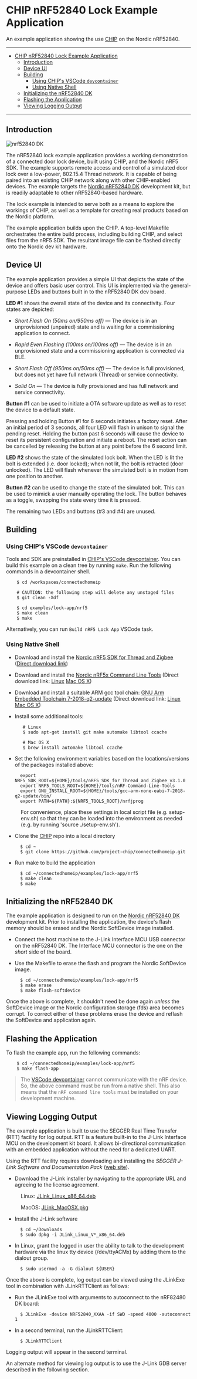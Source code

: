 # CHIP nRF52840 Lock Example Application

An example application showing the use
[CHIP](https://github.com/project-chip/connectedhomeip) on the Nordic nRF52840.

<hr>

- [CHIP nRF52840 Lock Example Application](#chip-nrf52840-lock-example-application)
  - [Introduction](#introduction)
  - [Device UI](#device-ui)
  - [Building](#building)
    - [Using CHIP's VSCode `devcontainer`](#using-chips-vscode-devcontainer)
    - [Using Native Shell](#using-native-shell)
  - [Initializing the nRF52840 DK](#initializing-the-nrf52840-dk)
  - [Flashing the Application](#flashing-the-application)
  - [Viewing Logging Output](#viewing-logging-output)

<hr>

<a name="intro"></a>

## Introduction

![nrf52840 DK](doc/images/nrf52840-dk.jpg)

The nRF52840 lock example application provides a working demonstration of a
connected door lock device, built using CHIP, and the Nordic nRF5 SDK. The
example supports remote access and control of a simulated door lock over a
low-power, 802.15.4 Thread network. It is capable of being paired into an
existing CHIP network along with other CHIP-enabled devices. The example targets
the
[Nordic nRF52840 DK](https://www.nordicsemi.com/Software-and-Tools/Development-Kits/nRF52840-DK)
development kit, but is readily adaptable to other nRF52840-based hardware.

The lock example is intended to serve both as a means to explore the workings of
CHIP, as well as a template for creating real products based on the Nordic
platform.

The example application builds upon the CHIP. A top-level Makefile orchestrates
the entire build process, including building CHIP, and select files from the
nRF5 SDK. The resultant image file can be flashed directly onto the Nordic dev
kit hardware.

<a name="device-ui"></a>

## Device UI

The example application provides a simple UI that depicts the state of the
device and offers basic user control. This UI is implemented via the
general-purpose LEDs and buttons built in to the nRF52840 DK dev board.

**LED #1** shows the overall state of the device and its connectivity. Four
states are depicted:

- _Short Flash On (50ms on/950ms off)_ &mdash; The device is in an unprovisioned
  (unpaired) state and is waiting for a commissioning application to connect.

* _Rapid Even Flashing (100ms on/100ms off)_ &mdash; The device is in an
  unprovisioned state and a commissioning application is connected via BLE.

- _Short Flash Off (950ms on/50ms off)_ &mdash; The device is full provisioned,
  but does not yet have full network (Thread) or service connectivity.

* _Solid On_ &mdash; The device is fully provisioned and has full network and
  service connectivity.

**Button #1** can be used to initiate a OTA software update as well as to reset
the device to a default state.

Pressing and holding Button #1 for 6 seconds initiates a factory reset. After an
initial period of 3 seconds, all four LED will flash in unison to signal the
pending reset. Holding the button past 6 seconds will cause the device to reset
its persistent configuration and initiate a reboot. The reset action can be
cancelled by releasing the button at any point before the 6 second limit.

**LED #2** shows the state of the simulated lock bolt. When the LED is lit the
bolt is extended (i.e. door locked); when not lit, the bolt is retracted (door
unlocked). The LED will flash whenever the simulated bolt is in motion from one
position to another.

**Button #2** can be used to change the state of the simulated bolt. This can be
used to mimick a user manually operating the lock. The button behaves as a
toggle, swapping the state every time it is pressed.

The remaining two LEDs and buttons (#3 and #4) are unused.

<a name="building"></a>

## Building

### Using CHIP's VSCode `devcontainer`

Tools and SDK are preinstalled in
[CHIP's VSCode devcontainer](https://github.com/project-chip/connectedhomeip/blob/master/docs/VSCODE_DEVELOPMENT.md).
You can build this example on a clean tree by running `make`. Run the following
commands in a devcontainer shell.

        $ cd /workspaces/connectedhomeip

        # CAUTION: the following step will delete any unstaged files
        $ git clean -Xdf

        $ cd examples/lock-app/nrf5
        $ make clean
        $ make

Alternatively, you can run `Build nRF5 Lock App` VSCode task.

### Using Native Shell

- Download and install the
  [Nordic nRF5 SDK for Thread and Zigbee](https://www.nordicsemi.com/Software-and-Tools/Software/nRF5-SDK-for-Thread-and-Zigbee)
  ([Direct download link](https://www.nordicsemi.com/-/media/Software-and-other-downloads/SDKs/nRF5-SDK-for-Thread/nRF5-SDK-for-Thread-and-Zigbee/nRF5SDKforThreadandZigbeev400dc7186b.zip))

* Download and install the
  [Nordic nRF5x Command Line Tools](https://www.nordicsemi.com/Software-and-Tools/Development-Tools/nRF-Command-Line-Tools/Download)
  (Direct download link:
  [Linux](https://www.nordicsemi.com/-/media/Software-and-other-downloads/Desktop-software/nRF-command-line-tools/sw/Versions-10-x-x/10-7-0/nRFCommandLineTools1070Linuxamd64tar.gz)
  [Mac OS X](https://www.nordicsemi.com/-/media/Software-and-other-downloads/Desktop-software/nRF-command-line-tools/sw/Versions-10-x-x/10-7-0/nRF-Command-Line-Tools_10_7_0_OSX.tar))

* Download and install a suitable ARM gcc tool chain:
  [GNU Arm Embedded Toolchain 7-2018-q2-update](https://developer.arm.com/tools-and-software/open-source-software/developer-tools/gnu-toolchain/gnu-rm/downloads)
  (Direct download link:
  [Linux](https://armkeil.blob.core.windows.net/developer/Files/downloads/gnu-rm/9-2019q4/gcc-arm-none-eabi-9-2019-q4-major-x86_64-linux.tar.bz2)
  [Mac OS X](https://armkeil.blob.core.windows.net/developer/Files/downloads/gnu-rm/9-2019q4/gcc-arm-none-eabi-9-2019-q4-major-mac.tar.bz2))

- Install some additional tools:

         # Linux
         $ sudo apt-get install git make automake libtool ccache

         # Mac OS X
         $ brew install automake libtool ccache

- Set the following environment variables based on the locations/versions of the
  packages installed above:

        export NRF5_SDK_ROOT=${HOME}/tools/nRF5_SDK_for_Thread_and_Zigbee_v3.1.0
        export NRF5_TOOLS_ROOT=${HOME}/tools/nRF-Command-Line-Tools
        export GNU_INSTALL_ROOT=${HOME}/tools/gcc-arm-none-eabi-7-2018-q2-update/bin/
        export PATH=${PATH}:${NRF5_TOOLS_ROOT}/nrfjprog

<p style="margin-left: 40px">For convenience, place these settings in local script file (e.g. setup-env.sh) so that they can be loaded into the environment as needed (e.g. by running 'source ./setup-env.sh').</p>

- Clone the [CHIP](https://github.com/project-chip/connectedhomeip) repo into a
  local directory

        $ cd ~
        $ git clone https://github.com/project-chip/connectedhomeip.git

* Run make to build the application

        $ cd ~/connectedhomeip/examples/lock-app/nrf5
        $ make clean
        $ make

<a name="initializing"></a>

## Initializing the nRF52840 DK

The example application is designed to run on the
[Nordic nRF52840 DK](https://www.nordicsemi.com/Software-and-Tools/Development-Kits/nRF52840-DK)
development kit. Prior to installing the application, the device's flash memory
should be erased and the Nordic SoftDevice image installed.

- Connect the host machine to the J-Link Interface MCU USB connector on the
  nRF52840 DK. The Interface MCU connector is the one on the _short_ side of the
  board.

* Use the Makefile to erase the flash and program the Nordic SoftDevice image.

        $ cd ~/connectedhomeip/examples/lock-app/nrf5
        $ make erase
        $ make flash-softdevice

Once the above is complete, it shouldn't need be done again _unless_ the
SoftDevice image or the Nordic configuration storage (fds) area becomes corrupt.
To correct either of these problems erase the device and reflash the SoftDevice
and application again.

<a name="flashing"></a>

## Flashing the Application

To flash the example app, run the following commands:

        $ cd ~/connectedhomeip/examples/lock-app/nrf5
        $ make flash-app

> The [VSCode devcontainer](#using-chips-vscode-devcontainer) cannot communicate
> with the nRF device. So, the above command must be run from a native shell.
> This also means that the `nRF command line tools` must be installed on your
> development machine. <a name="view-logging"></a>

## Viewing Logging Output

The example application is built to use the SEGGER Real Time Transfer (RTT)
facility for log output. RTT is a feature built-in to the J-Link Interface MCU
on the development kit board. It allows bi-directional communication with an
embedded application without the need for a dedicated UART.

Using the RTT facility requires downloading and installing the _SEGGER J-Link
Software and Documentation Pack_
([web site](https://www.segger.com/downloads/jlink#J-LinkSoftwareAndDocumentationPack)).

- Download the J-Link installer by navigating to the appropriate URL and
  agreeing to the license agreement.

<p style="margin-left: 40px">Linux: <a href="https://www.segger.com/downloads/jlink/JLink_Linux_x86_64.deb">JLink_Linux_x86_64.deb</a></p>
<p style="margin-left: 40px">MacOS: <a href="https://www.segger.com/downloads/jlink/JLink\_MacOSX.pkg">JLink_MacOSX.pkg</a></p>

- Install the J-Link software

        $ cd ~/Downloads
        $ sudo dpkg -i JLink_Linux_V*_x86_64.deb

* In Linux, grant the logged in user the ability to talk to the development
  hardware via the linux tty device (/dev/ttyACMx) by adding them to the dialout
  group.

        $ sudo usermod -a -G dialout ${USER}

Once the above is complete, log output can be viewed using the JLinkExe tool in
combination with JLinkRTTClient as follows:

- Run the JLinkExe tool with arguments to autoconnect to the nRF82480 DK board:

        $ JLinkExe -device NRF52840_XXAA -if SWD -speed 4000 -autoconnect 1

- In a second terminal, run the JLinkRTTClient:

        $ JLinkRTTClient

Logging output will appear in the second terminal.

An alternate method for viewing log output is to use the J-Link GDB server
described in the following section.
